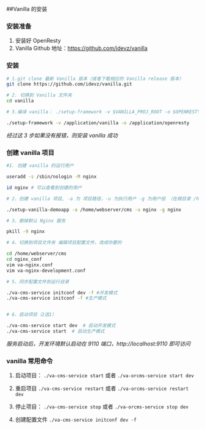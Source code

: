 ##Vanilla 的安装

### 安装准备

1. 安装好 OpenResty
2. Vanilla Github 地址：https://github.com/idevz/vanilla


### 安装

```bash
# 1.git clone 最新 Vanilla 版本（或者下载相应的 Vanilla release 版本）
git clone https://github.com/idevz/vanilla.git

# 2. 切换到 Vanilla 文件夹
cd vanilla

# 3.编译 vanilla： ./setup-framework -v $VANILLA_PROJ_ROOT -o $OPENRESTY_ROOT 其中 $VANILLA_PROJ_ROOT 为 vanilla 框架安装目录。 -o 为 openresty 安装目录

./setup-framework -v /application/vanilla -o /application/openresty

```

*经过这 3 步如果没有报错，则安装 vanilla 成功*


### 创建 vanilla 项目

```bash
#1. 创建 vanilla 的运行用户 

useradd -s /sbin/nologin -M nginx

id nginx # 可以查看到创建的用户

# 2、创建 vanilla 项目, -a 为 项目路径，-u 为执行用户 -g 为用户组 （在根目录 /home/webserver 下创建名为 cms 的项目）

./setup-vanilla-demoapp -a /home/webserver/cms -u nginx -g nginx

# 3、删掉默认 Nginx 服务 

pkill -9 nginx

# 4、切换到项目文件夹 编辑项目配置文件，改成你要的

cd /home/webserver/cms
cd nginx_conf
vim va-nginx.conf
vim va-nginx-development.conf 

# 5、同步配置文件到运行目录

./va-cms-service initconf dev -f #开发模式
./va-cms-service initconf -f #生产模式


# 6、启动项目（2选1）

./va-cms-service start dev  # 启动开发模式
./va-cms-service start  # 启动生产模式
```

*服务启动后，开发环境默认启动在 9110 端口，http://localhost:9110 即可访问*

### vanilla 常用命令

1. 启动项目： `./va-cms-service start` 或者 `./va-orcms-service start dev`

2. 重启项目  `./va-cms-service restart` 或者 `./va-orcms-service restart dev`

3. 停止项目： `./va-cms-service stop` 或者 `./va-orcms-service stop dev`

4. 创建配置文件 `./va-cms-service initconf dev -f`